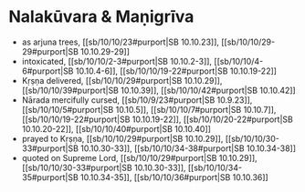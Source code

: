 # Nalakūvara & Maṇigrīva

* as arjuna trees, [[sb/10/10/23#purport|SB 10.10.23]], [[sb/10/10/29-29#purport|SB 10.10.29-29]]
* intoxicated, [[sb/10/10/2-3#purport|SB 10.10.2-3]], [[sb/10/10/4-6#purport|SB 10.10.4-6]], [[sb/10/10/19-22#purport|SB 10.10.19-22]]
* Kṛṣṇa delivered, [[sb/10/10/29#purport|SB 10.10.29]], [[sb/10/10/39#purport|SB 10.10.39]], [[sb/10/10/42#purport|SB 10.10.42]]
* Nārada mercifully cursed, [[sb/10/9/23#purport|SB 10.9.23]], [[sb/10/10/5#purport|SB 10.10.5]], [[sb/10/10/7#purport|SB 10.10.7]], [[sb/10/10/19-22#purport|SB 10.10.19-22]], [[sb/10/10/20-22#purport|SB 10.10.20-22]], [[sb/10/10/40#purport|SB 10.10.40]]
* prayed to Kṛṣṇa, [[sb/10/10/29#purport|SB 10.10.29]], [[sb/10/10/30-33#purport|SB 10.10.30-33]], [[sb/10/10/34-38#purport|SB 10.10.34-38]]
* quoted on Supreme Lord, [[sb/10/10/29#purport|SB 10.10.29]], [[sb/10/10/30-33#purport|SB 10.10.30-33]], [[sb/10/10/34-35#purport|SB 10.10.34-35]], [[sb/10/10/36#purport|SB 10.10.36]]
